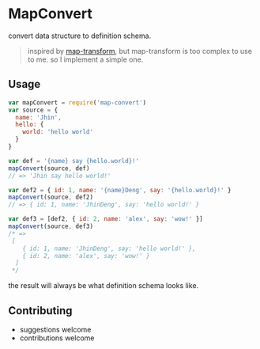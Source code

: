 # MapConvert

convert data structure to definition schema.

> inspired by [map-transform](https://www.npmjs.com/package/map-transform), but map-transform is too complex to use to me. so I implement a simple one.

## Usage

```javascript
var mapConvert = require('map-convert')
var source = {
  name: 'Jhin',
  hello: {
    world: 'hello world'
  }
}

var def = '{name} say {hello.world}!'
mapConvert(source, def)
// => 'Jhin say hello world!'

var def2 = { id: 1, name: '{name}Deng', say: '{hello.world}!' }
mapConvert(source, def2)
// => { id: 1, name: 'JhinDeng', say: 'hello world!' }

var def3 = [def2, { id: 2, name: 'alex', say: 'wow!' }]
mapConvert(source, def3)
/* =>
 [
    { id: 1, name: 'JhinDeng', say: 'hello world!' },
    { id: 2, name: 'alex', say: 'wow!' }
  ]
 */
```

the result will always be what definition schema looks like.

## Contributing

- suggestions welcome
- contributions welcome
